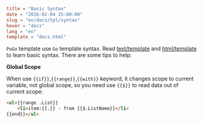 ```toml
title = "Basic Syntax"
date = "2016-02-04 15:00:00"
slug = "en/docs/tpl/syntax"
hover = "docs"
lang = "en"
template = "docs.html"
```

`PoGo` template use `Go` template syntax. Read [text/template](https://golang.org/pkg/text/template/) and [html/template](https://golang.org/pkg/html/template/) to learn basic syntax. There are some tips to help:

**Global Scope**

When use `{{if}}`,`{{range}}`,`{{with}}` keyword, it changes scope to current variable, not global scope, so you need use `{{$}}` to read data out of current scope:

```html
<ul>{{range .List}}
    <li>item:{{.}} - from {{$.ListName}}</li>
{{end}}</ul>
```